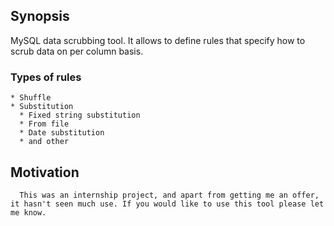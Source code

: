 ## Synopsis

MySQL data scrubbing tool. It allows to define rules that specify how to scrub data on per column basis. 

### Types of rules 
    * Shuffle
    * Substitution
      * Fixed string substitution
      * From file
      * Date substitution
      * and other

## Motivation
      This was an internship project, and apart from getting me an offer, it hasn't seen much use. If you would like to use this tool please let me know.
